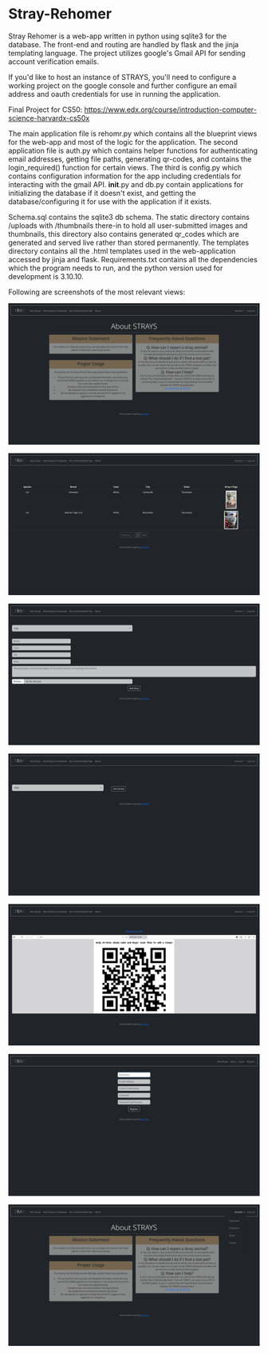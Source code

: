 # Stray-Rehomer
Stray Rehomer is a web-app written in python using sqlite3 for the database. The front-end and routing are handled by flask and the jinja templating language. The project utilizes google's Gmail API for sending account verification emails. 

If you'd like to host an instance of STRAYS, you'll need to configure a working project on the google console and further configure an email address and oauth credentials for use in running the application.

Final Project for CS50: https://www.edx.org/course/introduction-computer-science-harvardx-cs50x

The main application file is rehomr.py which contains all the blueprint views for the web-app and most of the logic for the application. The second application file is auth.py which contains helper functions for authenticating email addresses, getting file paths, generating qr-codes, and contains the login_required() function for certain views. The third is config.py which contains configuration information for the app including credentials for interacting with the gmail API. __init__.py and db.py contain applications for initializing the database if it doesn't exist, and getting the database/configuring it for use with the application if it exists. 

Schema.sql contains the sqlite3 db schema. The static directory contains /uploads with /thumbnails there-in to hold all user-submitted images and thumbnails, this directory also contains generated qr_codes which are generated and served live rather than stored permanently.
The templates directory contains all the .html templates used in the web-application accessed by jinja and flask. Requirements.txt contains all the dependencies which the program needs to run, and the python version used for development is 3.10.10.

Following are screenshots of the most relevant views:

![about](./tests/screenshots/about.png)

![Main View Strays Page](./tests/screenshots/View_Strays.png)

![Add Strays](./tests/screenshots/Add_Strays.png)

![Survey one](./tests/screenshots/survey1.png)

![Survey two](./tests/screenshots/survey2.png)

![Registration](./tests/screenshots/registration.png)

![Account Drop-down](./tests/screenshots/Account_dropdown.png)
